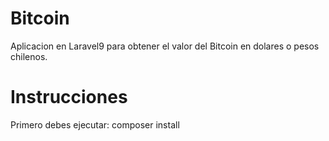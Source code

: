 # Bitcoin
Aplicacion en Laravel9 para obtener el valor del Bitcoin en dolares o pesos chilenos.

# Instrucciones
Primero debes ejecutar: composer install

